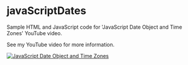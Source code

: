 # javaScriptDates
Sample HTML and JavaScript code for 'JavaScript Date Object and Time Zones' YouTube video.


See my YouTube video for more information.

[![JavaScript Date Object and Time Zones](https://img.youtube.com/vi/oKFb2Us9kmg/0.jpg)](https://www.youtube.com/watch?v=oKFb2Us9kmg "JavaScript Date Object and Time Zones")



